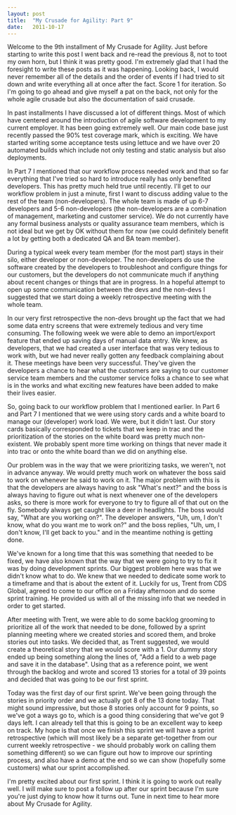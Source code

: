 ```yaml
---
layout: post
title:  "My Crusade for Agility: Part 9"
date:   2011-10-17
---
```


Welcome to the 9th installment of My Crusade for Agility.  Just before starting
to write this post I went back and re-read the previous 8, not to toot my own
horn, but I think it was pretty good. I'm extremely glad that I had the foresight
to write these posts as it was happening. Looking back, I would never remember all
of the details and the order of events if I had tried to sit down and write
everything all at once after the fact. Score 1 for iteration. So I'm going to go
ahead and give myself a pat on the back, not only for the whole agile crusade but
also the documentation of said crusade.

In past installments I have discussed a lot of different things. Most of which
have centered around the introduction of agile software development to my current
employer. It has been going extremely well. Our main code base just recently
passed the 90% test coverage mark, which is exciting. We have started writing
some acceptance tests using lettuce and we have over 20 automated builds which
include not only testing and static analysis but also deployments. 

In Part 7 I mentioned that our workflow process needed work and that so far
everything that I've tried so hard to introduce really has only benefited
developers. This has pretty much held true until recently. I'll get to our
workflow problem in just a minute, first I want to discuss adding value to the
rest of the team (non-developers).  The whole team is made of up 6-7 developers
and 5-6 non-developers (the non-developers are a combination of management,
marketing and customer service). We do not currently have any formal business
analysts or quality assurance team members, which is not ideal but we get by OK
without them for now (we could definitely benefit a lot by getting both a
dedicated QA and BA team member).

During a typical week every team member (for the most part) stays in their silo,
either developer or non-developer. The non-developers do use the software created
by the developers to troubleshoot and configure things for our customers, but the
developers do not communicate much if anything about recent changes or things that
are in progress. In a hopeful attempt to open up some communication between the
devs and the non-devs I suggested that we start doing a weekly retrospective
meeting with the whole team. 

In our very first retrospective the non-devs brought up the fact that we had some
data entry screens that were extremely tedious and very time consuming. The
following week we were able to demo an import/export feature that ended up saving
days of manual data entry. We knew, as developers, that we had created a user
interface that was very tedious to work with, but we had never really gotten any
feedback complaining about it. These meetings have been very successful. They've
given the developers a chance to hear what the customers are saying to our
customer service team members and the customer service folks a chance to see what
is in the works and what exciting new features have been added to make their
lives easier. 

So, going back to our workflow problem that I mentioned earlier. In Part 6 and
Part 7 I mentioned that we were using story cards and a white board to manage our
(developer) work load. We were, but it didn't last. Our story cards basically
corresponded to tickets that we keep in trac and the prioritization of the
stories on the white board was pretty much non-existent. We probably spent more
time working on things that never made it into trac or onto the white board than
we did on anything else. 

Our problem was in the way that we were prioritizing tasks, we weren't, not in
advance anyway. We would pretty much work on whatever the boss said to work on
whenever he said to work on it. The major problem with this is that the
developers are always having to ask "What's next?" and the boss is always having
to figure out what is next whenever one of the developers asks, so there is more
work for everyone to try to figure all of that out on the fly. Somebody always
get caught like a deer in headlights. The boss would say, "What are you working
on?". The developer answers, "Uh, um, I don't know, what do you want me to work
on?" and the boss replies, "Uh, um, I don't know, I'll get back to you." and in
the meantime nothing is getting done.

We've known for a long time that this was something that needed to be fixed, we
have also known that the way that we were going to try to fix it was by doing
development sprints. Our biggest problem here was that we didn't know what to do.
We knew that we needed to dedicate some work to a timeframe and that is about the
extent of it. Luckily for us, Trent from CDS Global, agreed to come to our office
on a Friday afternoon and do some sprint training. He provided us with all of the
missing info that we needed in order to get started. 

After meeting with Trent, we were able to do some backlog grooming to prioritize
all of the work that needed to be done, followed by a sprint planning meeting
where we created stories and scored them, and broke stories out into tasks. We
decided that, as Trent suggested, we would create a theoretical story that we
would score with a 1. Our dummy story ended up being something along the lines
of, "Add a field to a web page and save it in the database". Using that as a
reference point, we went through the backlog and wrote and scored 13 stories for
a total of 39 points and decided that was going to be our first sprint.


Today was the first day of our first sprint. We've been going through the stories
in priority order and we actually got 8 of the 13 done today. That might sound
impressive, but those 8 stories only account for 9 points, so we've got a ways go
to, which is a good thing considering that we've got 9 days left. I can already
tell that this is going to be an excellent way to keep on track. My hope is that
once we finish this sprint we will have a sprint retrospective (which will most
likely be a separate get-together from our current weekly retrospective - we
should probably work on calling them something different) so we can figure out
how to improve our sprinting process, and also have a demo at the end so we can
show (hopefully some customers) what our sprint accomplished.

I'm pretty excited about our first sprint. I think it is going to work out really
well. I will make sure to post a follow up after our sprint because I'm sure
you're just dying to know how it turns out. Tune in next time to hear more about
My Crusade for Agility.
